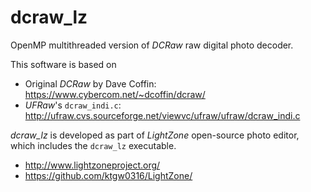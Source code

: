 # dcraw_lz
OpenMP multithreaded version of _DCRaw_ raw digital photo decoder. 

This software is based on
* Original _DCRaw_ by Dave Coffin: https://www.cybercom.net/~dcoffin/dcraw/
* _UFRaw_'s `dcraw_indi.c`: http://ufraw.cvs.sourceforge.net/viewvc/ufraw/ufraw/dcraw_indi.c

_dcraw_lz_ is developed as part of _LightZone_ open-source photo editor, which includes the `dcraw_lz` executable.
* http://www.lightzoneproject.org/
* https://github.com/ktgw0316/LightZone/

